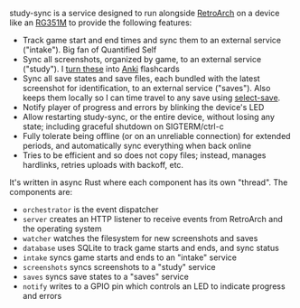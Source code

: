 study-sync is a service designed to run alongside [RetroArch](https://www.retroarch.com) on a device like an [RG351M](https://anbernic.com/products/anbernic-rg351m) to provide the following features:

- Track game start and end times and sync them to an external service ("intake"). Big fan of Quantified Self
- Sync all screenshots, organized by game, to an external service ("study"). I [turn these](https://shawn.dev/2022/03/one-million-anki-reviews.html) into [Anki](https://apps.ankiweb.net) flashcards
- Sync all save states and save files, each bundled with the latest screenshot for identification, to an external service ("saves"). Also keeps them locally so I can time travel to any save using [select-save](https://github.com/sartak/select-save).
- Notify player of progress and errors by blinking the device's LED
- Allow restarting study-sync, or the entire device, without losing any state; including graceful shutdown on SIGTERM/ctrl-c
- Fully tolerate being offline (or on an unreliable connection) for extended periods, and automatically sync everything when back online
- Tries to be efficient and so does not copy files; instead, manages hardlinks, retries uploads with backoff, etc.

It's written in async Rust where each component has its own "thread". The components are:

- `orchestrator` is the event dispatcher
- `server` creates an HTTP listener to receive events from RetroArch and the operating system
- `watcher` watches the filesystem for new screenshots and saves
- `database` uses SQLite to track game starts and ends, and sync status
- `intake` syncs game starts and ends to an "intake" service
- `screenshots` syncs screenshots to a "study" service
- `saves` syncs save states to a "saves" service
- `notify` writes to a GPIO pin which controls an LED to indicate progress and errors
